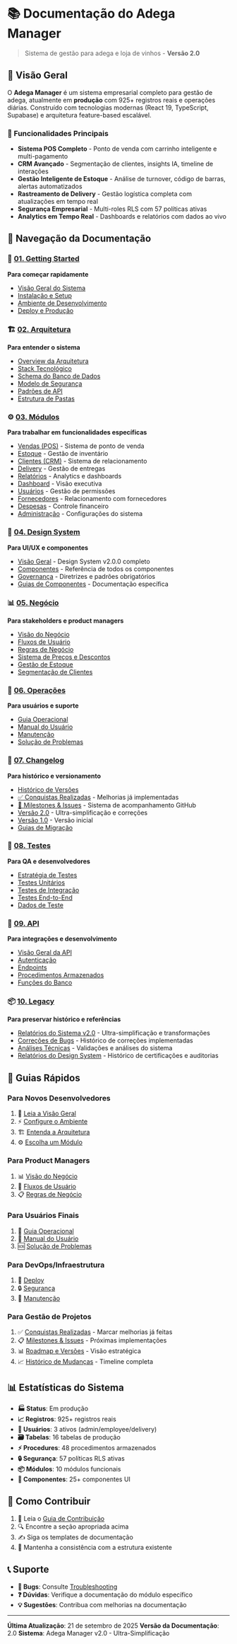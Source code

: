 # 📚 Documentação do Adega Manager

> Sistema de gestão para adega e loja de vinhos - **Versão 2.0**

## 🎯 Visão Geral

O **Adega Manager** é um sistema empresarial completo para gestão de adega, atualmente em **produção** com 925+ registros reais e operações diárias. Construído com tecnologias modernas (React 19, TypeScript, Supabase) e arquitetura feature-based escalável.

### 🚀 Funcionalidades Principais
- **Sistema POS Completo** - Ponto de venda com carrinho inteligente e multi-pagamento
- **CRM Avançado** - Segmentação de clientes, insights IA, timeline de interações
- **Gestão Inteligente de Estoque** - Análise de turnover, código de barras, alertas automatizados
- **Rastreamento de Delivery** - Gestão logística completa com atualizações em tempo real
- **Segurança Empresarial** - Multi-roles RLS com 57 políticas ativas
- **Analytics em Tempo Real** - Dashboards e relatórios com dados ao vivo

## 📖 Navegação da Documentação

### 🏁 [01. Getting Started](./01-getting-started/)
**Para começar rapidamente**
- [Visão Geral do Sistema](./01-getting-started/README.md)
- [Instalação e Setup](./01-getting-started/installation.md)
- [Ambiente de Desenvolvimento](./01-getting-started/development.md)
- [Deploy e Produção](./01-getting-started/deployment.md)

### 🏗️ [02. Arquitetura](./02-architecture/)
**Para entender o sistema**
- [Overview da Arquitetura](./02-architecture/README.md)
- [Stack Tecnológico](./02-architecture/technology-stack.md)
- [Schema do Banco de Dados](./02-architecture/database-schema.md)
- [Modelo de Segurança](./02-architecture/security-model.md)
- [Padrões de API](./02-architecture/api-patterns.md)
- [Estrutura de Pastas](./02-architecture/folder-structure.md)

### ⚙️ [03. Módulos](./03-modules/)
**Para trabalhar em funcionalidades específicas**
- [Vendas (POS)](./03-modules/sales/) - Sistema de ponto de venda
- [Estoque](./03-modules/inventory/) - Gestão de inventário
- [Clientes (CRM)](./03-modules/customers/) - Sistema de relacionamento
- [Delivery](./03-modules/delivery/) - Gestão de entregas
- [Relatórios](./03-modules/reports/) - Analytics e dashboards
- [Dashboard](./03-modules/dashboard/) - Visão executiva
- [Usuários](./03-modules/users/) - Gestão de permissões
- [Fornecedores](./03-modules/suppliers/) - Relacionamento com fornecedores
- [Despesas](./03-modules/expenses/) - Controle financeiro
- [Administração](./03-modules/admin/) - Configurações do sistema

### 🎨 [04. Design System](./04-design-system/)
**Para UI/UX e componentes**
- [Visão Geral](./04-design-system/README.md) - Design System v2.0.0 completo
- [Componentes](./04-design-system/components.md) - Referência de todos os componentes
- [Governança](./04-design-system/governance.md) - Diretrizes e padrões obrigatórios
- [Guias de Componentes](./04-design-system/component-guides/) - Documentação específica

### 📊 [05. Negócio](./05-business/)
**Para stakeholders e product managers**
- [Visão do Negócio](./05-business/README.md)
- [Fluxos de Usuário](./05-business/user-flows.md)
- [Regras de Negócio](./05-business/business-rules.md)
- [Sistema de Preços e Descontos](./05-business/pricing-discounts.md)
- [Gestão de Estoque](./05-business/inventory-management.md)
- [Segmentação de Clientes](./05-business/customer-segmentation.md)

### 🔧 [06. Operações](./06-operations/)
**Para usuários e suporte**
- [Guia Operacional](./06-operations/README.md)
- [Manual do Usuário](./06-operations/user-manual/)
- [Manutenção](./06-operations/maintenance/)
- [Solução de Problemas](./06-operations/troubleshooting/)

### 📝 [07. Changelog](./07-changelog/)
**Para histórico e versionamento**
- [Histórico de Versões](./07-changelog/README.md)
- [✅ Conquistas Realizadas](./07-changelog/accomplishments-tracking.md) - Melhorias já implementadas
- [🚀 Milestones & Issues](./07-changelog/milestones-and-issues.md) - Sistema de acompanhamento GitHub
- [Versão 2.0](./07-changelog/v2.0/) - Ultra-simplificação e correções
- [Versão 1.0](./07-changelog/v1.0/) - Versão inicial
- [Guias de Migração](./07-changelog/migration-guides/)

### 🧪 [08. Testes](./08-testing/)
**Para QA e desenvolvedores**
- [Estratégia de Testes](./08-testing/README.md)
- [Testes Unitários](./08-testing/unit-testing.md)
- [Testes de Integração](./08-testing/integration-testing.md)
- [Testes End-to-End](./08-testing/e2e-testing.md)
- [Dados de Teste](./08-testing/test-data.md)

### 🔌 [09. API](./09-api/)
**Para integrações e desenvolvimento**
- [Visão Geral da API](./09-api/README.md)
- [Autenticação](./09-api/authentication.md)
- [Endpoints](./09-api/endpoints/)
- [Procedimentos Armazenados](./09-api/stored-procedures.md)
- [Funções do Banco](./09-api/database-functions.md)

### 📦 [10. Legacy](./10-legacy/)
**Para preservar histórico e referências**
- [Relatórios do Sistema v2.0](./10-legacy/system-reports/) - Ultra-simplificação e transformações
- [Correções de Bugs](./10-legacy/bug-fixes/) - Histórico de correções implementadas
- [Análises Técnicas](./10-legacy/system-analysis/) - Validações e análises do sistema
- [Relatórios do Design System](./10-legacy/design-system-reports/) - Histórico de certificações e auditorias

## 🎯 Guias Rápidos

### Para Novos Desenvolvedores
1. 📖 [Leia a Visão Geral](./01-getting-started/README.md)
2. ⚡ [Configure o Ambiente](./01-getting-started/development.md)
3. 🏗️ [Entenda a Arquitetura](./02-architecture/README.md)
4. ⚙️ [Escolha um Módulo](./03-modules/README.md)

### Para Product Managers
1. 📊 [Visão do Negócio](./05-business/README.md)
2. 👥 [Fluxos de Usuário](./05-business/user-flows.md)
3. 📋 [Regras de Negócio](./05-business/business-rules.md)

### Para Usuários Finais
1. 🔧 [Guia Operacional](./06-operations/README.md)
2. 📖 [Manual do Usuário](./06-operations/user-manual/)
3. 🆘 [Solução de Problemas](./06-operations/troubleshooting/)

### Para DevOps/Infraestrutura
1. 🚀 [Deploy](./01-getting-started/deployment.md)
2. 🔒 [Segurança](./02-architecture/security-model.md)
3. 🔧 [Manutenção](./06-operations/maintenance/)

### Para Gestão de Projetos
1. ✅ [Conquistas Realizadas](./07-changelog/accomplishments-tracking.md) - Marcar melhorias já feitas
2. 📋 [Milestones & Issues](./07-changelog/milestones-and-issues.md) - Próximas implementações
3. 📊 [Roadmap e Versões](./07-changelog/README.md) - Visão estratégica
4. 📈 [Histórico de Mudanças](./07-changelog/) - Timeline completa

## 📊 Estatísticas do Sistema

- **🏭 Status**: Em produção
- **📈 Registros**: 925+ registros reais
- **👥 Usuários**: 3 ativos (admin/employee/delivery)
- **🗃️ Tabelas**: 16 tabelas de produção
- **⚡ Procedures**: 48 procedimentos armazenados
- **🔒 Segurança**: 57 políticas RLS ativas
- **📦 Módulos**: 10 módulos funcionais
- **🎨 Componentes**: 25+ componentes UI

## 🤝 Como Contribuir

1. 📖 Leia o [Guia de Contribuição](./CONTRIBUTING.md)
2. 🔍 Encontre a seção apropriada acima
3. ✍️ Siga os templates de documentação
4. 📝 Mantenha a consistência com a estrutura existente

## 📞 Suporte

- **🐛 Bugs**: Consulte [Troubleshooting](./06-operations/troubleshooting/)
- **❓ Dúvidas**: Verifique a documentação do módulo específico
- **💡 Sugestões**: Contribua com melhorias na documentação

---

**Última Atualização**: 21 de setembro de 2025
**Versão da Documentação**: 2.0
**Sistema**: Adega Manager v2.0 - Ultra-Simplificação